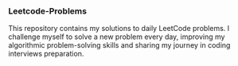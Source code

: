 ### Leetcode-Problems
This repository contains my solutions to daily LeetCode problems. I challenge myself to solve a new problem every day, improving my algorithmic problem-solving skills and sharing my journey in coding interviews preparation.
 
  
   
    
  
  
   
      
  
 
